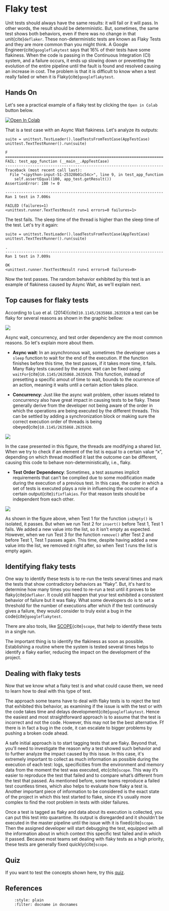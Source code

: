 Flaky test
================


Unit tests should always have the same results: it will fail or it will pass. In other words, the result should be deterministic. But, sometimes, the same test shows both behaviors, even if there was no change in that unit{cite}`deflaker`. These non-deterministic tests are known as Flaky Tests and they are more common than you might think. A Google Engineer{cite}`googleflakytest` says that 16% of their tests have some flakiness.
When the code is passing in the Continuous Integration (CI) system, and a failure occurs, it ends up slowing down or preventing the evolution of the entire pipeline until the fault is found and resolved causing an increase in cost. The problem is that it is difficult to know when a test really failed or when it is Flaky{cite}`googleflakytest`.


## Hands On

Let's see a practical example of a flaky test by clicking the  `Open in Colab`  button below.

<a 
href="https://colab.research.google.com/github/damorimRG/practical_testing_book/blob/master/testregression/Flaky_Tests_Hands_On.ipynb" target="_blank"> 
<img alt="Open In Colab" src="https://colab.research.google.com/assets/colab-badge.svg"></a>

That is a test case with an Async Wait flakiness. Let's analyze its outputs:

~~~
suite = unittest.TestLoader().loadTestsFromTestCase(AppTestCase)
unittest.TextTestRunner().run(suite)
~~~
~~~
F
======================================================================
FAIL: test_app_function (__main__.AppTestCase)
----------------------------------------------------------------------
Traceback (most recent call last):
  File "<ipython-input-51-25320b01c54c>", line 9, in test_app_function
    self.assertEqual(100, app_test.getResult())
AssertionError: 100 != 0

----------------------------------------------------------------------
Ran 1 test in 7.006s

FAILED (failures=1)
<unittest.runner.TextTestResult run=1 errors=0 failures=1>
~~~

The test fails. The sleep time of the thread is higher than the sleep time of the test. Let's try it again:

~~~
suite = unittest.TestLoader().loadTestsFromTestCase(AppTestCase)
unittest.TextTestRunner().run(suite)
~~~
~~~
.
----------------------------------------------------------------------
Ran 1 test in 7.009s

OK
<unittest.runner.TextTestResult run=1 errors=0 failures=0>
~~~

Now the test passes. The random behavior exhibited by this test is an example of flakiness caused by Async Wait, as we'll explain next.


## Top causes for flaky tests

According to Luo et al. (2014){cite}`10.1145/2635868.2635920` a test can be flaky for several reasons as shown in the graphic bellow:

![](../assets/ft_bar.png)

 Async wait, concurrency, and test order dependency are the most common reasons. So let's explain more about them.


*   **Async wait**: In an asynchronous wait, sometimes the developer uses a  `sleep`  function to wait for the end of the execution. If the function finishes before this time, the test passes, if it takes more time, it fails. Many flaky tests caused by the async wait can be fixed using `waitFor`{cite}`10.1145/2635868.2635920`. This function, instead of presetting a specific amout of time to wait, bounds to the ocurrence of an action, meaning it waits until a certain action takes place. 

*   **Concurrency**: Just like the async wait problem, other issues related to concurrency also have great impact in causing tests to be flaky. These generally derive from the developer not being aware of the order in which the operations are being executed by the different threads. This can be settled by adding a synchronization block or making sure the correct execution order of  threads is being obeyed{cite}`10.1145/2635868.2635920`.

![](../assets/concurrency.jpg)

In the case presented in this figure, the threads are modifying a shared list. When we try to check if an element of the list is equal to a certain value “x”, depending on which thread modified it last the outcome can be different, causing this code to behave non-deterministically, i.e., flaky.  

*   **Test Order Dependency**: Sometimes, a test assumes implicit requirements that can't be complied due to some modification made during the execution of a previous test. In this case, the order in which a set of tests is executed plays a role in influencing the occurrence of a certain output{cite}`ifixflakies`. For that reason tests should be independent from each other.

![](../assets/orderDependency.jpg)

As shown in the figure above, when Test 1 for the function  `isEmpty()`  is isolated, it passes. But when we run Test 2 for  `insert()`  before Test 1, Test 1 fails. We added a new value into the list, so it isn’t empty as expected. However, when we run Test 3 for the function  `remove()`  after Test 2 and before Test 1, Test 1 passes again. This time, despite having added a new value into the list, we removed it right after, so when Test 1 runs the list is empty again.

## Identifying flaky tests

One way to identify these tests is to re-run the tests several times and mark the tests that show contradictory behaviors as “flaky”. But, it's hard to determine how many times you need to re-run a test until it proves to be flaky{cite}`deflaker`. It could still happen that your test exhibited a consistent behavior of failure but it was flaky. What some developers do is to set a threshold for the number of executions after which if the test continuosly gives a failure, they would consider to truly exist a bug in the code{cite}`googleflakytest`. 

There are also tools, like [SCOPE](https://scope.dev/){cite}`scope`, that help to identify these tests in a single run.  

The important thing is to identify the flakiness as soon as possible. Establishing a routine where the system is tested several times helps to identify a flaky earlier, reducing the impact on the development of the project.

## Dealing with flaky tests

Now that we know what a flaky test is and what could cause them, we need to learn how to deal with this type of test.

The approach some teams have to deal with flaky tests is to reject the test that exhibited this behavior, as examining if the issue is with the test or with the code takes time and delays development{cite}`googleflakytest`. Hence the easiest and most straightforward approach is to assume that the test is incorrect and not the code. However, this may not be the best alternative. Ff there is in fact a bug in the code, it can escalate to bigger problems by pushing a broken code ahead.

A safe initial approach is to start tagging tests that are flaky. Beyond that, you'll need to investigate the reason why a test showed such behavior and to further analyze the impact caused by this issue. In this case, it's extremely important to collect as much information as possible during the execution of each test: logs, specificities from the environment and memory data from the moment the test was executed, etc{cite}`scope`. This way it’s easier to reproduce the test that failed and to compare what’s different from the test that passed. As mentioned before, some teams reproduce a failed test countless times, which also helps to evaluate how flaky a test is. Another important piece of information to be considered is the exact state of the project in which this test started to flake, since it's usually more complex to find the root problem in tests with older failures.

Once a test is tagged as flaky and data about its execution is collected, you can put this test into quarantine. Its output is disregarded and it shouldn’t be executed in the master pipeline until the issue with it is fixed{cite}`scope`. Then the assigned developer will start debugging the test, equipped with all the information about in which context this specific test failed and in which it passed. Because most teams set dealing with flaky tests as a high priority, these tests are generally fixed quickly{cite}`scope`.

      
## Quiz

If you want to test the concepts shown here, try this [quiz](https://docs.google.com/forms/d/1mc1ZDXUFzViTQepWg0VxDJfwT_S09ITPSC8o97D2a2k/viewform?edit_requested=true).


## References

```{bibliography} ../zreferences.bib
    :style: plain 
    :filter: docname in docnames
```